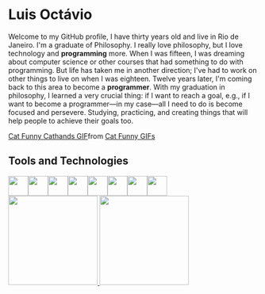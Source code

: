 <h1>Luis Octávio</h1>


Welcome to my GitHub profile, I have thirty years old and live in Rio de Janeiro. I'm a graduate of Philosophy. I really love philosophy, but I love technology and **programming** more. 
When I was fifteen, I was dreaming about computer science or other courses that had something to do with programming. But life has taken me in another direction; I've had to work on other things to live on when I was eighteen. Twelve years later, I'm coming back to this area to become a **programmer**. 
With my graduation in philosophy, I learned a very crucial thing: if I want to reach a goal, e.g., if I want to become a programmer—in my case—all I need to do is become focused and persevere. Studying, practicing, and creating things that will help people to achieve their goals too. 

<div class="tenor-gif-embed" data-postid="14981685377760273746" data-share-method="host" data-aspect-ratio="0.97992" data-width="100%"><a href="https://tenor.com/view/cat-funny-cathands-cat-in-hat-cat-with-hands-silly-cat-gif-14981685377760273746">Cat Funny Cathands GIF</a>from <a href="https://tenor.com/search/cat+funny-gifs">Cat Funny GIFs</a></div>



<h2>Tools and Technologies</h2>


<div style="display: flex">
<img loading="lazy" src="https://cdn.jsdelivr.net/gh/devicons/devicon@latest/icons/html5/html5-plain-wordmark.svg" width="40px" height="40px"/>         
<img loading="lazy" src="https://cdn.jsdelivr.net/gh/devicons/devicon@latest/icons/css3/css3-plain-wordmark.svg" width="40px" height="40px"/>
<img loading="lazy" src="https://cdn.jsdelivr.net/gh/devicons/devicon@latest/icons/javascript/javascript-plain.svg" width="40px" height="40px"/>
<img loading="lazy" src="https://cdn.jsdelivr.net/gh/devicons/devicon@latest/icons/tailwindcss/tailwindcss-original.svg" width="40px" height="40px"/>
<img loading="lazy" src="https://cdn.jsdelivr.net/gh/devicons/devicon@latest/icons/git/git-original.svg" width="40px" height="40px"/>
<img loading="lazy" src="https://cdn.jsdelivr.net/gh/devicons/devicon@latest/icons/github/github-original.svg" width="40px" height="40px"/>
<img loading="lazy" src="https://cdn.jsdelivr.net/gh/devicons/devicon@latest/icons/mysql/mysql-original.svg" width="40px" height="40px"/>
<img loading="lazy" src="https://cdn.jsdelivr.net/gh/devicons/devicon@latest/icons/linux/linux-original.svg" width="40px height="40px"/>          

</div>


<div>
<a href="https://github.com/Big-Plato">
<img loading="lazy" height="180em" src="https://github-readme-stats.vercel.app/api/top-langs/?username=Big-Plato&layout=compact&langs_count=7&theme=dracula"/>
<img loading="lazy" height="180em" src="https://github-readme-stats.vercel.app/api?username=Big-Plato&show_icons=true&theme=dracula&include_all_commits=true&count_private=true"/>
</div>




<!---
Big-Plato/Big-Plato is a ✨ special ✨ repository because its `README.md` (this file) appears on your GitHub profile.
You can click the Preview link to take a look at your changes.
--->

